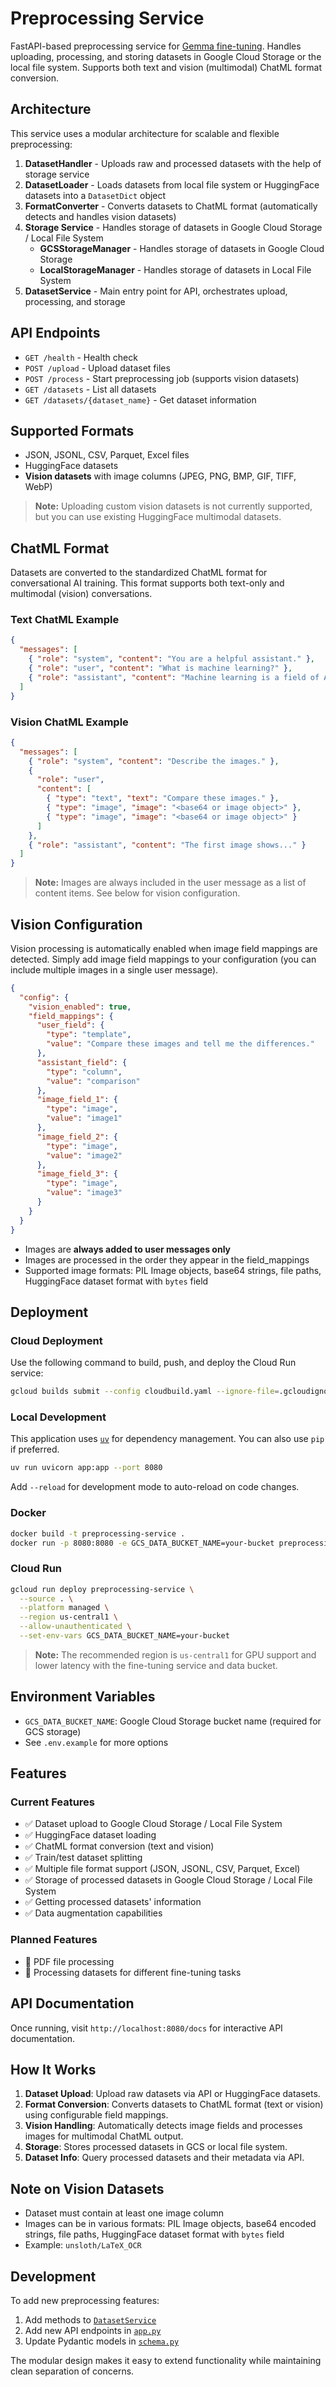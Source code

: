 # Preprocessing Service

FastAPI-based preprocessing service for [Gemma fine-tuning](https://github.com/gemma-fine-tuning/). Handles uploading, processing, and storing datasets in Google Cloud Storage or the local file system. Supports both text and vision (multimodal) ChatML format conversion.

## Architecture

This service uses a modular architecture for scalable and flexible preprocessing:

1. **DatasetHandler** - Uploads raw and processed datasets with the help of storage service
2. **DatasetLoader** - Loads datasets from local file system or HuggingFace datasets into a `DatasetDict` object
3. **FormatConverter** - Converts datasets to ChatML format (automatically detects and handles vision datasets)
4. **Storage Service** - Handles storage of datasets in Google Cloud Storage / Local File System
   - **GCSStorageManager** - Handles storage of datasets in Google Cloud Storage
   - **LocalStorageManager** - Handles storage of datasets in Local File System
5. **DatasetService** - Main entry point for API, orchestrates upload, processing, and storage

## API Endpoints

- `GET /health` - Health check
- `POST /upload` - Upload dataset files
- `POST /process` - Start preprocessing job (supports vision datasets)
- `GET /datasets` - List all datasets
- `GET /datasets/{dataset_name}` - Get dataset information

## Supported Formats

- JSON, JSONL, CSV, Parquet, Excel files
- HuggingFace datasets
- **Vision datasets** with image columns (JPEG, PNG, BMP, GIF, TIFF, WebP)

> **Note:** Uploading custom vision datasets is not currently supported, but you can use existing HuggingFace multimodal datasets.

## ChatML Format

Datasets are converted to the standardized ChatML format for conversational AI training. This format supports both text-only and multimodal (vision) conversations.

### Text ChatML Example

```json
{
  "messages": [
    { "role": "system", "content": "You are a helpful assistant." },
    { "role": "user", "content": "What is machine learning?" },
    { "role": "assistant", "content": "Machine learning is a field of AI..." }
  ]
}
```

### Vision ChatML Example

```json
{
  "messages": [
    { "role": "system", "content": "Describe the images." },
    {
      "role": "user",
      "content": [
        { "type": "text", "text": "Compare these images." },
        { "type": "image", "image": "<base64 or image object>" },
        { "type": "image", "image": "<base64 or image object>" }
      ]
    },
    { "role": "assistant", "content": "The first image shows..." }
  ]
}
```

> **Note:** Images are always included in the user message as a list of content items. See below for vision configuration.

## Vision Configuration

Vision processing is automatically enabled when image field mappings are detected. Simply add image field mappings to your configuration (you can include multiple images in a single user message).

```json
{
  "config": {
    "vision_enabled": true,
    "field_mappings": {
      "user_field": {
        "type": "template",
        "value": "Compare these images and tell me the differences."
      },
      "assistant_field": {
        "type": "column",
        "value": "comparison"
      },
      "image_field_1": {
        "type": "image",
        "value": "image1"
      },
      "image_field_2": {
        "type": "image",
        "value": "image2"
      },
      "image_field_3": {
        "type": "image",
        "value": "image3"
      }
    }
  }
}
```

- Images are **always added to user messages only**
- Images are processed in the order they appear in the field_mappings
- Supported image formats: PIL Image objects, base64 strings, file paths, HuggingFace dataset format with `bytes` field

## Deployment

### Cloud Deployment

Use the following command to build, push, and deploy the Cloud Run service:

```bash
gcloud builds submit --config cloudbuild.yaml --ignore-file=.gcloudignore
```

### Local Development

This application uses [`uv`](https://docs.astral.sh/uv/) for dependency management. You can also use `pip` if preferred.

```bash
uv run uvicorn app:app --port 8080
```

Add `--reload` for development mode to auto-reload on code changes.

### Docker

```bash
docker build -t preprocessing-service .
docker run -p 8080:8080 -e GCS_DATA_BUCKET_NAME=your-bucket preprocessing-service
```

### Cloud Run

```bash
gcloud run deploy preprocessing-service \
  --source . \
  --platform managed \
  --region us-central1 \
  --allow-unauthenticated \
  --set-env-vars GCS_DATA_BUCKET_NAME=your-bucket
```

> **Note:** The recommended region is `us-central1` for GPU support and lower latency with the fine-tuning service and data bucket.

## Environment Variables

- `GCS_DATA_BUCKET_NAME`: Google Cloud Storage bucket name (required for GCS storage)
- See `.env.example` for more options

## Features

### Current Features

- ✅ Dataset upload to Google Cloud Storage / Local File System
- ✅ HuggingFace dataset loading
- ✅ ChatML format conversion (text and vision)
- ✅ Train/test dataset splitting
- ✅ Multiple file format support (JSON, JSONL, CSV, Parquet, Excel)
- ✅ Storage of processed datasets in Google Cloud Storage / Local File System
- ✅ Getting processed datasets' information
- ✅ Data augmentation capabilities

### Planned Features

- 🔄 PDF file processing
- 🔄 Processing datasets for different fine-tuning tasks

## API Documentation

Once running, visit `http://localhost:8080/docs` for interactive API documentation.

## How It Works

1. **Dataset Upload**: Upload raw datasets via API or HuggingFace datasets.
2. **Format Conversion**: Converts datasets to ChatML format (text or vision) using configurable field mappings.
3. **Vision Handling**: Automatically detects image fields and processes images for multimodal ChatML output.
4. **Storage**: Stores processed datasets in GCS or local file system.
5. **Dataset Info**: Query processed datasets and their metadata via API.

## Note on Vision Datasets

- Dataset must contain at least one image column
- Images can be in various formats: PIL Image objects, base64 encoded strings, file paths, HuggingFace dataset format with `bytes` field
- Example: `unsloth/LaTeX_OCR`

## Development

To add new preprocessing features:

1. Add methods to [`DatasetService`](./services/dataset_service.py)
2. Add new API endpoints in [`app.py`](./app.py)
3. Update Pydantic models in [`schema.py`](./schema.py)

The modular design makes it easy to extend functionality while maintaining clean separation of concerns.
